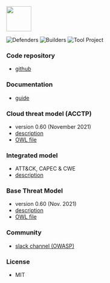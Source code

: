 
<img src="assets/images/common/owasp_level_incubator.svg" width="66">

![Defenders](assets/images/common/owasp_defenders.svg)
![Builders](assets/images/common/owasp_builders.svg)
![Tool Project](assets/images/common/owasp_tool_project.svg)

### Code repository

* [github](https://github.com/OWASP/OdTM/)

### Documentation

* [guide](https://github.com/OWASP/OdTM/blob/master/guide/README.md)

### Cloud threat model (ACCTP)

* version 0.60 (November 2021)
* [description](https://github.com/OWASP/OdTM/blob/master/docs/ODTMACCTP.md)
* [OWL file](https://github.com/OWASP/OdTM/blob/master/OdTMACCTP.owl)

### Integrated model
 
* ATT&CK, CAPEC & CWE
* [description](https://github.com/OWASP/OdTM/blob/master/docs/IM.md) 

### Base Threat Model

* version 0.60 (Nov. 2021)
* [description](https://github.com/OWASP/OdTM/blob/master/docs/BASEMODEL.md)
* [OWL file](https://github.com/OWASP/OdTM/blob/master/OdTMBaseThreatModel.owl)

### Community

* [slack channel (OWASP)](https://owasp.slack.com/archives/C01MUFTB0HG)

### License

* MIT
